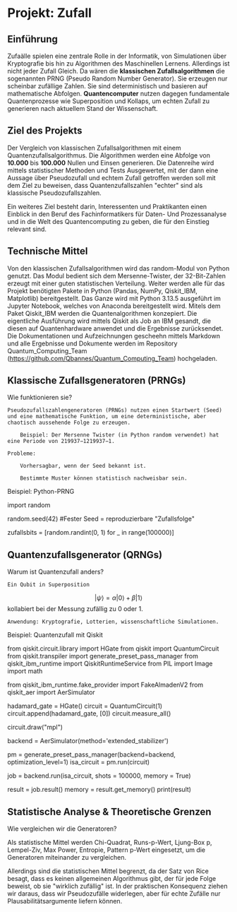 # Projekt: Zufall


## Einführung

Zufaälle spielen eine zentrale Rolle in der Informatik, von Simulationen über Kryptografie bis hin zu Algorithmen des Maschinellen Lernens. Allerdings ist nicht jeder Zufall Gleich. Da wären die **klassischen Zufallsalgorithmen** die sogenannten PRNG (Pseudo Random Number Generator). Sie erzeugen nur scheinbar zufällige Zahlen. Sie sind deterministisch und basieren auf mathematische Abfolgen. **Quantencomputer** nutzen dagegen fundamentale Quantenprozesse wie Superposition und Kollaps, um echten Zufall zu generieren nach aktuellem Stand der Wissenschaft.

## Ziel des Projekts

Der Vergleich von klassischen Zufallsalgorithmen mit einem Quantenzufallsalgorithmus. Die Algorithmen werden eine Abfolge von **10.000** bis **100.000** Nullen und Einsen generieren. Die Datenreihe wird mittels statistischer Methoden und Tests Ausgewertet, mit der dann eine Aussage über Pseudozufall und echtem Zufall getroffen werden soll mit dem Ziel zu beweisen, dass Quantenzufallszahlen "echter" sind als klassische Pseudozufallszahlen.

Ein weiteres Ziel besteht darin, Interessenten und Praktikanten einen Einblick in den Beruf des Fachinformatikers für Daten- Und Prozessanalyse und in die Welt des Quantencomputing zu geben, die für den Einstieg relevant sind.

## Technische Mittel

Von den klassischen Zufallsalgorithmen wird das random-Modul von Python genutzt. Das Modul bedient sich dem Mersenne-Twister, der 32-Bit-Zahlen erzeugt mit einer guten statistischen Verteilung. Weiter werden alle für das Projekt benötigten Pakete in Python (Pandas, NumPy, Qiskit_IBM, Matplotlib) bereitgestellt. Das Ganze wird mit Python 3.13.5 ausgeführt im Jupyter Notebook, welches von Anaconda bereitgestellt wird.
Mitels dem Paket Qiskit_IBM werden die Quantenalgorithmen konzepiert. Die eigentliche Ausführung wird mittels Qiskit als Job an IBM gesandt, die diesen auf Quantenhardware anwendet und die Ergebnisse zurücksendet.
Die Dokumentationen und Aufzeichnungen gescheehn mittels Markdown und alle Ergebnisse und Dokumente werden im Repository Quantum_Computing_Team (https://github.com/Qbannes/Quantum_Computing_Team) hochgeladen.

## Klassische Zufallsgeneratoren (PRNGs)

Wie funktionieren sie?

    Pseudozufallszahlengeneratoren (PRNGs) nutzen einen Startwert (Seed) und eine mathematische Funktion, um eine deterministische, aber chaotisch aussehende Folge zu erzeugen.

        Beispiel: Der Mersenne Twister (in Python random verwendet) hat eine Periode von 219937−1219937−1.

    Probleme:

        Vorhersagbar, wenn der Seed bekannt ist.

        Bestimmte Muster können statistisch nachweisbar sein.

Beispiel: Python-PRNG

import random

random.seed(42)  #Fester Seed = reproduzierbare "Zufallsfolge"

zufallsbits = [random.randint(0, 1) for _ in range(100000)]

## Quantenzufallsgenerator (QRNGs)

Warum ist Quantenzufall anders?

    Ein Qubit in Superposition
$$|\psi\rangle = \alpha|0\rangle + \beta|1\rangle$$
    ​kollabiert bei der Messung zufällig zu 0 oder 1.

    Anwendung: Kryptografie, Lotterien, wissenschaftliche Simulationen.

Beispiel: Quantenzufall mit Qiskit

from qiskit.circuit.library import HGate
from qiskit import QuantumCircuit
from qiskit.transpiler import generate_preset_pass_manager
from qiskit_ibm_runtime import QiskitRuntimeService
from PIL import Image
import math


from qiskit_ibm_runtime.fake_provider import FakeAlmadenV2
from qiskit_aer import AerSimulator

hadamard_gate = HGate()
circuit = QuantumCircuit(1)
circuit.append(hadamard_gate, [0])
circuit.measure_all()

circuit.draw("mpl")

backend = AerSimulator(method='extended_stabilizer')
 
pm = generate_preset_pass_manager(backend=backend, optimization_level=1)
isa_circuit = pm.run(circuit)

job = backend.run(isa_circuit, shots = 100000, memory = True)

result = job.result()
memory = result.get_memory()
print(result)

## Statistische Analyse & Theoretische Grenzen

Wie vergleichen wir die Generatoren?

Als statistische Mittel werden Chi-Quadrat, Runs-p-Wert, Ljung-Box p, Lempel-Ziv, Max Power, Entropie, Pattern p-Wert eingesetzt, um die Generatoren miteinander zu vergleichen. 

Allerdings sind die statistischen Mittel begrenzt, da der Satz von Rice besagt, dass es keinen allgemeinen Algorithmus gibt, der für jede Folge beweist, ob sie "wirklich zufällig" ist. In der praktischen Konsequenz ziehen wir daraus, dass wir Pseudozufälle widerlegen, aber für echte Zufälle nur Plausabilitätsargumente liefern können.

